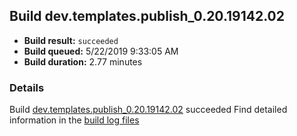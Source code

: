 ## Build dev.templates.publish_0.20.19142.02
- **Build result:** `succeeded`
- **Build queued:** 5/22/2019 9:33:05 AM
- **Build duration:** 2.77 minutes
### Details
Build [dev.templates.publish_0.20.19142.02](https://winappstudio.visualstudio.com/web/build.aspx?pcguid=a4ef43be-68ce-4195-a619-079b4d9834c2&builduri=vstfs%3a%2f%2f%2fBuild%2fBuild%2f28068) succeeded
Find detailed information in the [build log files](https://uwpctdiags.blob.core.windows.net/buildlogs/dev.templates.publish_0.20.19142.02_logs.zip)
